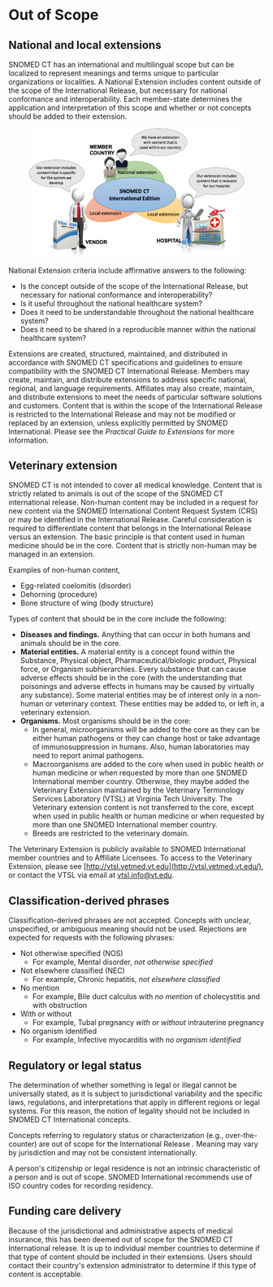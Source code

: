# Out of Scope

## National and local extensions

SNOMED CT has an international and multilingual scope but can be localized to represent meanings and terms unique to particular organizations or localities. A National Extension includes content outside of the scope of the International Release, but necessary for national conformance and interoperability. Each member-state determines the application and interpretation of this scope and whether or not concepts should be added to their extension.

<figure><img src="../../.gitbook/assets/image (6) (1) (1) (1) (1).png" alt=""><figcaption></figcaption></figure>

National Extension criteria include affirmative answers to the following:

* Is the concept outside of the scope of the International Release, but necessary for national conformance and interoperability?
* Is it useful throughout the national healthcare system?
* Does it need to be understandable throughout the national healthcare system?
* Does it need to be shared in a reproducible manner within the national healthcare system?

Extensions are created, structured, maintained, and distributed in accordance with SNOMED CT specifications and guidelines to ensure compatibility with the SNOMED CT International Release. Members may create, maintain, and distribute extensions to address specific national, regional, and language requirements. Affiliates may also create, maintain, and distribute extensions to meet the needs of particular software solutions and customers. Content that is within the scope of the International Release is restricted to the International Release and may not be modified or replaced by an extension, unless explicitly permitted by SNOMED International. Please see the _Practical Guide to Extensions_ for more information.

## Veterinary extension

SNOMED CT is not intended to cover all medical knowledge. Content that is strictly related to animals is out of the scope of the SNOMED CT international release. Non-human content may be included in a request for new content via the SNOMED International Content Request System (CRS) or may be identified in the International Release. Careful consideration is required to differentiate content that belongs in the International Release versus an extension. The basic principle is that content used in human medicine should be in the core. Content that is strictly non-human may be managed in an extension.

Examples of non-human content,

* Egg-related coelomitis (disorder)
* Dehorning (procedure)
* Bone structure of wing (body structure)

Types of content that should be in the core include the following:

* **Diseases and findings.** Anything that can occur in both humans and animals should be in the core.
* **Material entities.** A material entity is a concept found within the Substance, Physical object, Pharmaceutical/biologic product, Physical force, or Organism subhierarchies. Every substance that can cause adverse effects should be in the core (with the understanding that poisonings and adverse effects in humans may be caused by virtually any substance). Some material entities may be of interest only in a non-human or veterinary context. These entities may be added to, or left in, a veterinary extension.
* **Organisms.** Most organisms should be in the core:
  * In general, microorganisms will be added to the core as they can be either human pathogens or they can change host or take advantage of immunosuppression in humans. Also, human laboratories may need to report animal pathogens.
  * Macroorganisms are added to the core when used in public health or human medicine or when requested by more than one SNOMED International member country. Otherwise, they maybe added the Veterinary Extension maintained by the Veterinary Terminology Services Laboratory (VTSL) at Virginia Tech University. The Veterinary extension content is not transferred to the core, except when used in public health or human medicine or when requested by more than one SNOMED International member country.
  * Breeds are restricted to the veterinary domain.

The Veterinary Extension is publicly available to SNOMED International member countries and to Affiliate Licensees. To access to the Veterinary Extension, please see [http://vtsl.vetmed.vt.edu](http://vtsl.vetmed.vt.edu/), or contact the VTSL via email at [vtsl.info@vt.edu](mailto:vtsl.info@vt.edu).

## Classification-derived phrases

Classification-derived phrases are not accepted. Concepts with unclear, unspecified, or ambiguous meaning should not be used. Rejections are expected for requests with the following phrases:

* Not otherwise specified (NOS)
  * For example, Mental disorder, _not otherwise specified_
* Not elsewhere classified (NEC)
  * For example, Chronic hepatitis, _not elsewhere classified_
* No mention
  * For example, Bile duct calculus with _no mention_ of cholecystitis and with obstruction
* With or without
  * For example, Tubal pregnancy _with or without_ intrauterine pregnancy
* No organism identified
  * For example, Infective myocarditis with _no organism identified_

## Regulatory or legal status

The determination of whether something is legal or illegal cannot be universally stated, as it is subject to jurisdictional variability and the specific laws, regulations, and interpretations that apply in different regions or legal systems. For this reason, the notion of legality should not be included in SNOMED CT International concepts.

Concepts referring to regulatory status or characterization (e.g., over-the-counter) are out of scope for the International Release _._ Meaning may vary by jurisdiction and may not be consistent internationally.

A person's citizenship or legal residence is not an intrinsic characteristic of a person and is out of scope. SNOMED International recommends use of ISO country codes for recording residency.

## Funding care delivery

Because of the jurisdictional and administrative aspects of medical insurance, this has been deemed out of scope for the SNOMED CT International release. It is up to individual member countries to determine if that type of content should be included in their extensions. Users should contact their country's extension administrator to determine if this type of content is acceptable.

